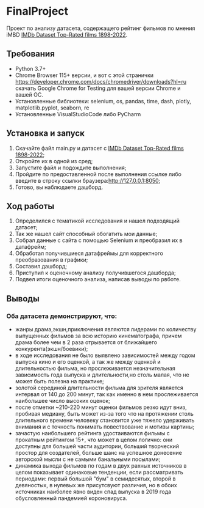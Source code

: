 # FinalProject

Проект по анализу датасета, содержащего рейтинг фильмов по мнения iMBD [IMDb Dataset Top-Rated films 1898-2022](https://www.kaggle.com/datasets/digvijaysinhgohil/imdb-dataset-toprated-films-18982022/code).

## Требования
- Python 3.7+
- Chrome Browser 115+ версии, и вот с этой странички https://developer.chrome.com/docs/chromedriver/downloads?hl=ru  скачать Google Chrome for Testing для вашей версии Chrome и вашей ОС.
- Установленные библиотеки: selenium, os, pandas, time, dash, plotly, matplotlib.pyplot, seaborn, re 
- Установленные VisualStudioCode либо PyCharm

## Установка и запуск
1. Скачайте файл main.py и датасет с [IMDb Dataset Top-Rated films 1898-2022](https://www.kaggle.com/datasets/digvijaysinhgohil/imdb-dataset-toprated-films-18982022/code);
2. Откройте их в одной из сред;
3. Запустите файл и подождите выполнения;
4. Пройдите по предоставленной после выполнения ссылке либо введите в строку ссылки браузера:http://127.0.0.1:8050;
5. Готово, вы наблюдаете дашборд.

## Ход работы
1. Определился с тематикой исследования и нашел подходящий датасет;
2. Так же нашел сайт способный обогатить мои данные;
3. Собрал данные с сайта с помощью Selenium и преобразил их в датафрейм;
4. Обработал получившиеся датафреймы для корректного преобразования в графики;
5. Составил дашборд;
6. Приступил к оценочному анализу получившегося дашборда;
7. Подвел итоги оценочного анализа, написав выводы по рвботе.

## Выводы
### Оба датасета демонстрируют, что:
 - жанры драма,экшн,приключения являются лидерами по количеству выпущенных фильмов за всю историю кинематографа, причем драма более чем в 2 раза отрывается от ближайшего конкурента(экшн/боевики);
 - в ходе исследования не было выявлено зависимостей между годом выпуска кино и его оценкой, а так же между оценкой и длительностью фильма, но прослеживается незначительная зависимость года выпуска и длительности,но столь малая, что не может быть полезна на практике;
 - золотой серединой длительности фильма для зрителя является интервал от 140 до 200 минут, так как именно в нем прослеживается наибольшее число высоких оценок;
 - после отметки ~210-220 минут оценки фильмов резко идут вниз, пробивая медиану, быть может из-за того что на протяжении столь длительного времени человеку становится уже тяжело удерживать внимания и с точность понимать повествование и мотивы картины;
 - зачастую наибольшего рейтинга удостаиваются фильмы с прокатным рейтингом 15+, что может в целом логично: они доступны для большей части аудитории, больший творческий простор для создателей, больше шанс на успешное донесение авторской мысли с не самыми банальными посылами;
 - динамика выхода фильмов по годам в двух рахных источников в целом показывает одинаковые тенденции, если рассматривать периодами: первый большой "бум" в семидесятых, второй в девяностых, в нулевых же присутсвуют различия, но в обоих источниках наиболее явно виден спад выпуска в 2019 года обусловленный пандемией короновируса.
   
